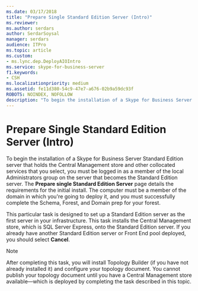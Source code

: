 ```yaml
---
ms.date: 03/17/2018
title: "Prepare Single Standard Edition Server (Intro)"
ms.reviewer: 
ms.author: serdars
author: SerdarSoysal
manager: serdars
audience: ITPro
ms.topic: article
ms.custom:
- ms.lync.dep.DeployAIOIntro
ms.service: skype-for-business-server
f1.keywords:
- CSH
ms.localizationpriority: medium
ms.assetid: fe11d380-54c9-47e7-a676-02b9a59dc93f
ROBOTS: NOINDEX, NOFOLLOW
description: "To begin the installation of a Skype for Business Server Standard Edition server that holds the Central Management store and other collocated services that you select, you must be logged in as a member of the local Administrators group on the server that becomes the Standard Edition server. The Prepare single Standard Edition Server page details the requirements for the initial install. The computer must be a member of the domain in which you're going to deploy it, and you must successfully complete the Schema, Forest, and Domain prep for your forest."
---
```


# Prepare Single Standard Edition Server (Intro)
 
To begin the installation of a Skype for Business Server Standard Edition server that holds the Central Management store and other collocated services that you select, you must be logged in as a member of the local Administrators group on the server that becomes the Standard Edition server. The **Prepare single Standard Edition Server** page details the requirements for the initial install. The computer must be a member of the domain in which you're going to deploy it, and you must successfully complete the Schema, Forest, and Domain prep for your forest.
  
This particular task is designed to set up a Standard Edition server as the first server in your infrastructure. This task installs the Central Management store, which is SQL Server Express, onto the Standard Edition server. If you already have another Standard Edition server or Front End pool deployed, you should select **Cancel**.
  
> [!NOTE]
> After completing this task, you will install Topology Builder (if you have not already installed it) and configure your topology document. You cannot publish your topology document until you have a Central Management store available—which is deployed by completing the task described in this topic. 
  


